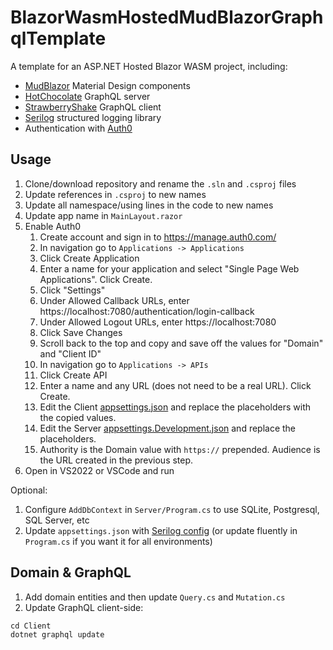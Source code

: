 # BlazorWasmHostedMudBlazorGraphqlTemplate

A template for an ASP.NET Hosted Blazor WASM project, including:

- [MudBlazor](https://mudblazor.com/) Material Design components
- [HotChocolate](https://chillicream.com/docs/hotchocolate/v13) GraphQL server
- [StrawberryShake](https://chillicream.com/docs/strawberryshake/v13) GraphQL client
- [Serilog](https://serilog.net/) structured logging library
- Authentication with [Auth0](https://auth0.com/)

## Usage

1. Clone/download repository and rename the `.sln` and `.csproj` files
1. Update references in `.csproj` to new names
1. Update all namespace/using lines in the code to new names
1. Update app name in `MainLayout.razor`
1. Enable Auth0
    1. Create account and sign in to https://manage.auth0.com/
    1. In navigation go to `Applications -> Applications`
    1. Click Create Application
    1. Enter a name for your application and select "Single Page Web Applications". Click Create.
    1. Click "Settings"
    1. Under Allowed Callback URLs, enter https://localhost:7080/authentication/login-callback
    1. Under Allowed Logout URLs, enter https://localhost:7080
    1. Click Save Changes
    1. Scroll back to the top and copy and save off the values for "Domain" and "Client ID"
    1. In navigation go to `Applications -> APIs`
    1. Click Create API
    1. Enter a name and any URL (does not need to be a real URL). Click Create.
    1. Edit the Client [appsettings.json](./Client/wwwroot/appsettings.json) and replace the placeholders with the copied values.
    1. Edit the Server [appsettings.Development.json](./Server/appsettings.Development.json) and replace the placeholders.
    1. Authority is the Domain value with `https://` prepended. Audience is the URL created in the previous step.
1. Open in VS2022 or VSCode and run

Optional:

1. Configure `AddDbContext` in `Server/Program.cs` to use SQLite, Postgresql, SQL Server, etc
1. Update `appsettings.json` with [Serilog config](https://github.com/serilog/serilog-settings-configuration) (or update fluently in `Program.cs` if you want it for all environments)

## Domain & GraphQL

1. Add domain entities and then update `Query.cs` and `Mutation.cs`
1. Update GraphQL client-side:
```
cd Client
dotnet graphql update
```
